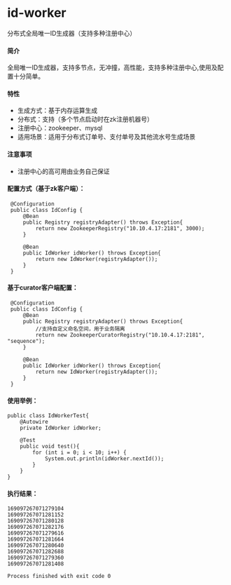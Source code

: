 # id-worker
分布式全局唯一ID生成器（支持多种注册中心）
#### 简介
全局唯一ID生成器，支持多节点，无冲撞，高性能，支持多种注册中心,使用及配置十分简单。
#### 特性
* 生成方式：基于内存运算生成
* 分布式：支持（多个节点启动时在zk注册机器号）
* 注册中心：zookeeper、mysql
* 适用场景：适用于分布式订单号、支付单号及其他流水号生成场景
#### 注意事项
* 注册中心的高可用由业务自己保证
  
#### 配置方式（基于zk客户端）：
```
 @Configuration
 public class IdConfig {
     @Bean
     public Registry registryAdapter() throws Exception{
         return new ZookeeperRegistry("10.10.4.17:2181", 3000);
     }
 
     @Bean
     public IdWorker idWorker() throws Exception{
         return new IdWorker(registryAdapter());
     }
 }
```   
#### 基于curator客户端配置：  
```
 @Configuration
 public class IdConfig {
     @Bean
     public Registry registryAdapter() throws Exception{
         //支持自定义命名空间，用于业务隔离
         return new ZookeeperCuratorRegistry("10.10.4.17:2181", "sequence");
     }
 
     @Bean
     public IdWorker idWorker() throws Exception{
         return new IdWorker(registryAdapter());
     }
 }
```   
#### 使用举例：
```
public class IdWorkerTest{
    @Autowire
    private IdWorker idWorker;
    
    @Test
    public void test(){
        for (int i = 0; i < 10; i++) {
            System.out.println(idWorker.nextId());
        }
    }
}
```
#### 执行结果：
```
169097267071279104
169097267071281152
169097267071280128
169097267071282176
169097267071279616
169097267071281664
169097267071280640
169097267071282688
169097267071279360
169097267071281408
  
Process finished with exit code 0
```
